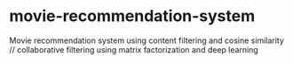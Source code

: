 # movie-recommendation-system
Movie recommendation system using content filtering and cosine similarity // collaborative filtering using matrix factorization and deep learning
